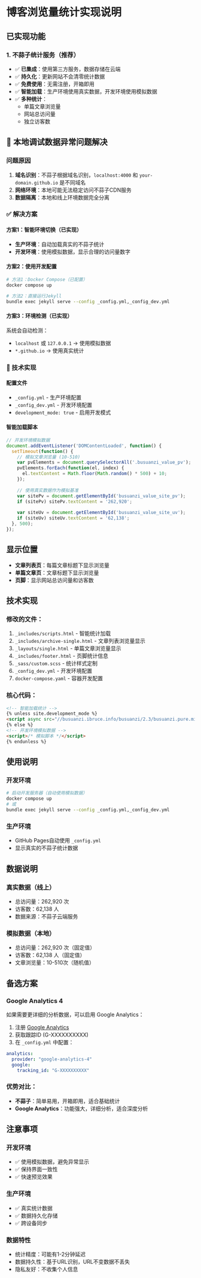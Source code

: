 # 博客浏览量统计实现说明

## 已实现功能

### 1. 不蒜子统计服务（推荐）
- ✅ **已集成**：使用第三方服务，数据存储在云端
- ✅ **持久化**：更新网站不会清零统计数据
- ✅ **免费使用**：无需注册，开箱即用
- ✅ **智能加载**：生产环境使用真实数据，开发环境使用模拟数据
- ✅ **多种统计**：
  - 单篇文章浏览量
  - 网站总访问量
  - 独立访客数

## 🚨 本地调试数据异常问题解决

### 问题原因
1. **域名识别**：不蒜子根据域名识别，`localhost:4000` 和 `your-domain.github.io` 是不同域名
2. **网络环境**：本地可能无法稳定访问不蒜子CDN服务
3. **数据隔离**：本地和线上环境数据完全分离

### ✅ 解决方案

#### 方案1：智能环境切换（已实现）
- **生产环境**：自动加载真实的不蒜子统计
- **开发环境**：使用模拟数据，显示合理的访问量数字

#### 方案2：使用开发配置
```bash
# 方法1：Docker Compose（已配置）
docker compose up

# 方法2：直接运行Jekyll
bundle exec jekyll serve --config _config.yml,_config_dev.yml
```

#### 方案3：环境检测（已实现）
系统会自动检测：
- `localhost` 或 `127.0.0.1` → 使用模拟数据
- `*.github.io` → 使用真实统计

### 🔧 技术实现

#### 配置文件
- `_config.yml` - 生产环境配置
- `_config_dev.yml` - 开发环境配置
- `development_mode: true` - 启用开发模式

#### 智能加载脚本
```javascript
// 开发环境模拟数据
document.addEventListener('DOMContentLoaded', function() {
  setTimeout(function() {
    // 模拟文章浏览量 (10-510)
    var pvElements = document.querySelectorAll('.busuanzi_value_pv');
    pvElements.forEach(function(el, index) {
      el.textContent = Math.floor(Math.random() * 500) + 10;
    });
    
    // 使用真实数据作为模拟基准
    var sitePv = document.getElementById('busuanzi_value_site_pv');
    if (sitePv) sitePv.textContent = '262,920';
    
    var siteUv = document.getElementById('busuanzi_value_site_uv');
    if (siteUv) siteUv.textContent = '62,138';
  }, 500);
});
```

## 显示位置
- **文章列表页**：每篇文章标题下显示浏览量
- **单篇文章页**：文章标题下显示浏览量  
- **页脚**：显示网站总访问量和访客数

## 技术实现

### 修改的文件：
1. `_includes/scripts.html` - 智能统计加载
2. `_includes/archive-single.html` - 文章列表浏览量显示
3. `_layouts/single.html` - 单篇文章浏览量显示
4. `_includes/footer.html` - 页脚统计信息
5. `_sass/custom.scss` - 统计样式定制
6. `_config_dev.yml` - 开发环境配置
7. `docker-compose.yaml` - 容器开发配置

### 核心代码：
```html
<!-- 智能加载统计 -->
{% unless site.development_mode %}
<script async src="//busuanzi.ibruce.info/busuanzi/2.3/busuanzi.pure.mini.js"></script>
{% else %}
<!-- 开发环境模拟数据 -->
<script>/* 模拟脚本 */</script>
{% endunless %}
```

## 使用说明

### 开发环境
```bash
# 启动开发服务器（自动使用模拟数据）
docker compose up
# 或
bundle exec jekyll serve --config _config.yml,_config_dev.yml
```

### 生产环境
- GitHub Pages自动使用 `_config.yml`
- 显示真实的不蒜子统计数据

## 数据说明

### 真实数据（线上）
- 总访问量：262,920 次
- 访客数：62,138 人
- 数据来源：不蒜子云端服务

### 模拟数据（本地）
- 总访问量：262,920 次（固定值）
- 访客数：62,138 人（固定值）  
- 文章浏览量：10-510次（随机值）

## 备选方案

### Google Analytics 4
如果需要更详细的分析数据，可以启用 Google Analytics：

1. 注册 [Google Analytics](https://analytics.google.com/)
2. 获取跟踪ID (G-XXXXXXXXXX)
3. 在 `_config.yml` 中配置：
```yaml
analytics:
  provider: "google-analytics-4"
  google:
    tracking_id: "G-XXXXXXXXXX"
```

### 优势对比：
- **不蒜子**：简单易用，开箱即用，适合基础统计
- **Google Analytics**：功能强大，详细分析，适合深度分析

## 注意事项

### 开发环境
- ✅ 使用模拟数据，避免异常显示
- ✅ 保持界面一致性
- ✅ 快速预览效果

### 生产环境  
- ✅ 真实统计数据
- ✅ 数据持久化存储
- ✅ 跨设备同步

### 数据特性
- 统计精度：可能有1-2分钟延迟
- 数据持久性：基于URL识别，URL不变数据不丢失
- 隐私友好：不收集个人信息
